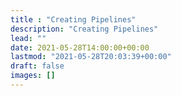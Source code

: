 ```yaml
---
title : "Creating Pipelines"
description: "Creating Pipelines"
lead: ""
date: 2021-05-28T14:00:00+00:00
lastmod: "2021-05-28T20:03:39+00:00"
draft: false
images: []
---
```


